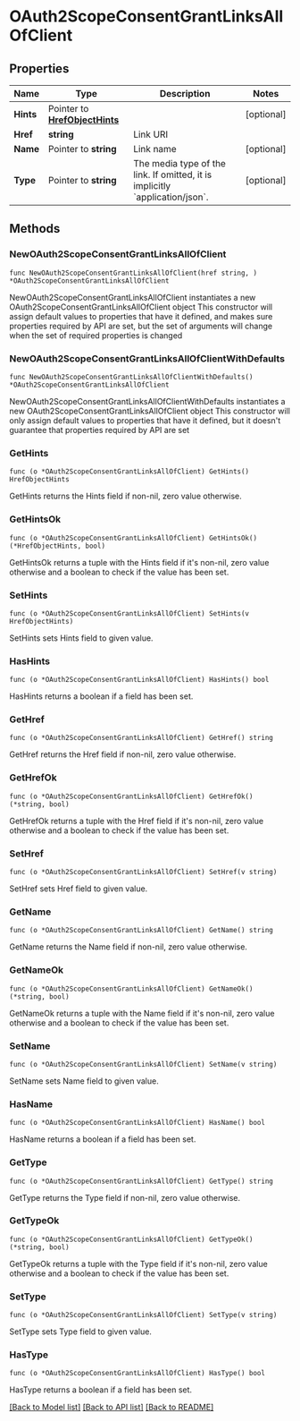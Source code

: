 # OAuth2ScopeConsentGrantLinksAllOfClient

## Properties

Name | Type | Description | Notes
------------ | ------------- | ------------- | -------------
**Hints** | Pointer to [**HrefObjectHints**](HrefObjectHints.md) |  | [optional] 
**Href** | **string** | Link URI | 
**Name** | Pointer to **string** | Link name | [optional] 
**Type** | Pointer to **string** | The media type of the link. If omitted, it is implicitly &#x60;application/json&#x60;. | [optional] 

## Methods

### NewOAuth2ScopeConsentGrantLinksAllOfClient

`func NewOAuth2ScopeConsentGrantLinksAllOfClient(href string, ) *OAuth2ScopeConsentGrantLinksAllOfClient`

NewOAuth2ScopeConsentGrantLinksAllOfClient instantiates a new OAuth2ScopeConsentGrantLinksAllOfClient object
This constructor will assign default values to properties that have it defined,
and makes sure properties required by API are set, but the set of arguments
will change when the set of required properties is changed

### NewOAuth2ScopeConsentGrantLinksAllOfClientWithDefaults

`func NewOAuth2ScopeConsentGrantLinksAllOfClientWithDefaults() *OAuth2ScopeConsentGrantLinksAllOfClient`

NewOAuth2ScopeConsentGrantLinksAllOfClientWithDefaults instantiates a new OAuth2ScopeConsentGrantLinksAllOfClient object
This constructor will only assign default values to properties that have it defined,
but it doesn't guarantee that properties required by API are set

### GetHints

`func (o *OAuth2ScopeConsentGrantLinksAllOfClient) GetHints() HrefObjectHints`

GetHints returns the Hints field if non-nil, zero value otherwise.

### GetHintsOk

`func (o *OAuth2ScopeConsentGrantLinksAllOfClient) GetHintsOk() (*HrefObjectHints, bool)`

GetHintsOk returns a tuple with the Hints field if it's non-nil, zero value otherwise
and a boolean to check if the value has been set.

### SetHints

`func (o *OAuth2ScopeConsentGrantLinksAllOfClient) SetHints(v HrefObjectHints)`

SetHints sets Hints field to given value.

### HasHints

`func (o *OAuth2ScopeConsentGrantLinksAllOfClient) HasHints() bool`

HasHints returns a boolean if a field has been set.

### GetHref

`func (o *OAuth2ScopeConsentGrantLinksAllOfClient) GetHref() string`

GetHref returns the Href field if non-nil, zero value otherwise.

### GetHrefOk

`func (o *OAuth2ScopeConsentGrantLinksAllOfClient) GetHrefOk() (*string, bool)`

GetHrefOk returns a tuple with the Href field if it's non-nil, zero value otherwise
and a boolean to check if the value has been set.

### SetHref

`func (o *OAuth2ScopeConsentGrantLinksAllOfClient) SetHref(v string)`

SetHref sets Href field to given value.


### GetName

`func (o *OAuth2ScopeConsentGrantLinksAllOfClient) GetName() string`

GetName returns the Name field if non-nil, zero value otherwise.

### GetNameOk

`func (o *OAuth2ScopeConsentGrantLinksAllOfClient) GetNameOk() (*string, bool)`

GetNameOk returns a tuple with the Name field if it's non-nil, zero value otherwise
and a boolean to check if the value has been set.

### SetName

`func (o *OAuth2ScopeConsentGrantLinksAllOfClient) SetName(v string)`

SetName sets Name field to given value.

### HasName

`func (o *OAuth2ScopeConsentGrantLinksAllOfClient) HasName() bool`

HasName returns a boolean if a field has been set.

### GetType

`func (o *OAuth2ScopeConsentGrantLinksAllOfClient) GetType() string`

GetType returns the Type field if non-nil, zero value otherwise.

### GetTypeOk

`func (o *OAuth2ScopeConsentGrantLinksAllOfClient) GetTypeOk() (*string, bool)`

GetTypeOk returns a tuple with the Type field if it's non-nil, zero value otherwise
and a boolean to check if the value has been set.

### SetType

`func (o *OAuth2ScopeConsentGrantLinksAllOfClient) SetType(v string)`

SetType sets Type field to given value.

### HasType

`func (o *OAuth2ScopeConsentGrantLinksAllOfClient) HasType() bool`

HasType returns a boolean if a field has been set.


[[Back to Model list]](../README.md#documentation-for-models) [[Back to API list]](../README.md#documentation-for-api-endpoints) [[Back to README]](../README.md)


